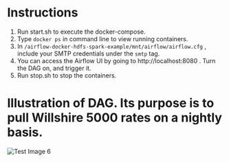 # Instructions
1. Run start.sh to execute the docker-compose.
2. Type ```docker ps``` in command line to view running containers.
3. In ```/airflow-docker-hdfs-spark-example/mnt/airflow/airflow.cfg``` , include your SMTP credentials under the ```smtp``` tag. 
4. You can access the Airflow UI by going to http://localhost:8080 . Turn the DAG on, and trigger it. 
5. Run stop.sh to stop the containers. 

# Illustration of DAG. Its purpose is to pull Willshire 5000 rates on a nightly basis. 

![Test Image 6](https://github.com/angelotc/airflow-docker-hdfs-spark-example/blob/master/dag-example.png)


